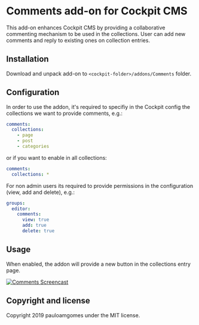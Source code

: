 # Comments add-on for Cockpit CMS

This add-on enhances Cockpit CMS by providing a collaborative commenting mechanism to be used in the collections.
User can add new comments and reply to existing ones on collection entries.

## Installation

Download and unpack add-on to `<cockpit-folder>/addons/Comments` folder.

## Configuration

In order to use the addon, it's required to specifiy in the Cockpit config the collections we want to provide comments, e.g.:

```yaml
comments:
  collections:
    - page
    - post
    - categories
```
or if you want to enable in all collections:

```yaml
comments:
  collections: *
```

For non admin users its required to provide permissions in the configuration (view, add and delete), e.g.:

```yaml
groups:
  editor:
    comments:
      view: true
      add: true
      delete: true
```

## Usage

When enabled, the addon will provide a new button in the collections entry page.

[![Comments Screencast](https://monosnap.com/image/0tYIDVhWvmCmeGTi7Is390vFtzYM8C)](http://www.youtube.com/watch?v=L3yRtMEOcgA "Comments Screencast")


## Copyright and license

Copyright 2019 pauloamgomes under the MIT license.


